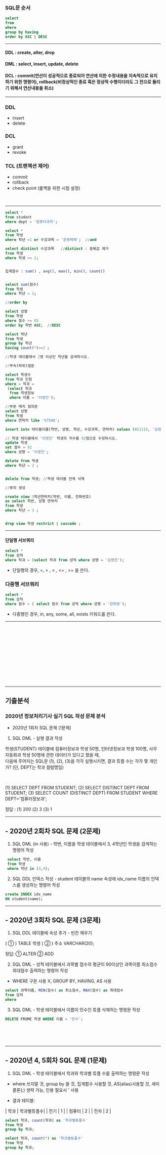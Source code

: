 ### SQL문 순서
~~~sql
select
from 
where
group by having 
order by ASC | DESC
~~~
------------------------------------------------------
#### DDL : create, alter, drop
#### DML : select, insert, update, delete
#### DCL : commit(연산이 성공적으로 종료되어 연산에 의한 수정내용을 지속적으로 유지하기 위한 명령어), rollback(비정상적인 종료 혹은 정상적 수행이더라도 그 전으로 돌리기 위해서 연산내용을 취소)
------------------------------------------------------

### DDL
- insert<br/>
- delete<br/>

### DCL
- grant<br/>
- revoke<br/>

### TCL (트랜잭션 제어)
- commit <br/>
- rollback <br/>
- check point (롤백을 위한 시점 설정) <br/><br/><br/>

-------------------------------------------------------

~~~sql
select *   
from student
where dept = '컴퓨터과학';
~~~~


~~~sql
select *
from 학생
where 학년 =1 or 수강과목 = '운영체제';  //and
~~~


~~~sql
select distinct 수강과목   //distinct : 중복값 제거
from 학생
where 학생 >= 2;
~~~


~~~sql

집계함수 : sum() , avg(), max(), min(), count()


select sum(점수)
from 학생
where 학년 = 1;

~~~


~~~sql
//order by

select 성명
from 학생
where 점수 >= 85
order by 학번 ASC;  //DESC

~~~


~~~sql
select 학년
from 학생
group by 학년
having count(*)>=2 ;

//학생 테이블에서 2명 이상인 학년을 검색하시오.
~~~


~~~sql
//부속(하위)질문

select 학생수
from 학과 인원
where = 학과 = 
 (select 학과
  from 학생정보
  where 이름 = '이영진');
~~~


~~~sql
//부분 매치 질의문
select 성명
from 학생
where 연락처 like '%7588';
~~~


~~~sql
insert into 테이블이름(학번, 성명, 학년, 수강과목, 연락처) values (051115, '김정미', 4, '데이터베이스', '243-0007');
~~~


~~~sql
// 학생 테이블에서 '이영진' 학생의 저수를 92점으로 수정하시오.
update 학생
set 점수 = 92
where 성명 = '이영진';
~~~


~~~sql
delete from 학생
where 학년 = 2 ;
~~~


~~~sql

delete from 학생; //학생 테이블 전체 삭제
~~~

~~~sql
//뷰의 생성

create view 3학년연락처(학번, 이름, 전화번호)
as select 학번, 성명 연락처
from 학생
where 학년 = 3 ; 
~~~~


~~~sql

drop view 학생 restrict | cascade ; 


~~~

-----------------------------------------------------------
#### 단일행 서브쿼리
~~~ sql
select *
from 성적
where 학과 = (select 학과 from 성적 where 성명 = '김영진');
~~~
- 단일행의 경우,  =, > , < , <= , >=  을 쓴다.


### 다중행 서브쿼리
~~~ sql
select *
from 성적
where 점수 > ( select 점수 from 성적 where 성명 = '강희영');
~~~

- 다중행인 경우, in, any, some, all, exists 키워드를 쓴다.

--------------------------------------------------------------
~~~ sql



~~~

~~~ sql



~~~

~~~ sql



~~~

~~~ sql



~~~

~~~ sql



~~~

~~~ sql



~~~

~~~ sql



~~~



-----------------------------------------------
## 기출분석
### 2020년 정보처리기사 실기 SQL 작성 문제 분석
 
- 2020년 1회차 SQL 문제 (1문제) <br/>
1.  SQL DML - 실행 결과 작성<br/>

학생(STUDENT) 테이블에 컴퓨터정보과 학생 50명, 인터넷정보과 학생 100명, 사무자동화과 학생 50명에 관한 데이터가 있다고 했을 때, <br/>
다음에 주어지는 SQL문 (1), (2), (3)을 각각 실행시키면, 결과 튜플 수는 각각 몇 개인가? (단, DEPT는 학과 컬럼명임) <br/><br/><br/>

(1) SELECT DEPT FROM STUDENT;
(2) SELECT DISTINCT DEPT FROM STUDENT;
(3) SELECT COUNT (DISTINCT DEPT) FROM STUDENT WHERE DEPT='컴퓨터정보과';

정답 : (1) 200   (2) 3    (3) 1

-----------------------------------------
## - 2020년 2회차 SQL 문제 (2문제)

1. SQL DML (in 사용) - 학번, 이름을 학생 테이블에서 3, 4학년인 학생을 검색하는 명령어 작성

~~~sql
 select 학번, 이름
 from 학생
 where 학년 in (3,4);
~~~

2. SQL DDL 인덱스 작성 - student 테이블의 name 속성에 idx_name 이름의 인덱스를 생성하는 명령어 작성

~~~sql
create INDEX idx_name
ON student(name);
~~~

--------------------------------------------------------------------
## - 2020년 3회차 SQL 문제 (3문제)
1. SQL DDL 테이블에 속성 추가 - 빈칸 채우기 <br/>

( ① ) TABLE 학생 ( ② ) 주소 VARCHAR(20); <br/>

정답: ① ALTER ② ADD <br/>


2. SQL DML - 성적 테이블에서 과목별 점수의 평균이 90이상인 과목이름 최소점수 최대점수 출력하는 명령어 작성 <br/>

- WHERE 구문 사용 X, GROUP BY, HAVING, AS 사용 <br/>

~~~sql
select 과목이름, MIN(점수) as 최소점수, MAX(점수) as 최대점수
from 성적
where 
~~~



3. SQL DML - 학생 테이블에서 이름이 민수인 튜플 삭제하는 명령문 작성

~~~sql
DELETE FROME 학생 WHERE 이름 = '민수';
~~~

<br/><br/><br/>
 
----------------------------------------
## - 2020년 4, 5회차 SQL 문제 (1문제)

1. SQL DML - 학생 테이블에서 학과와 학과별 튜플 수를 출력하는 명령문 작성

- where 쓰지말 것, group by 쓸 것, 집계함수 사용할 것, AS(alias)사용할 것, 세미콜론(;) 생략 가능, 인용 필요시 ' 사용 

- 결과 테이블:

| 학과	| 학과별튜플수|
| 전기	| 1 |
| 컴퓨터 |	2 |
| 전자	| 2 |

~~~sql
select 학과, count(학과) as '학과별튜플수'
from 학생
group by 학과;
~~~

~~~sql
select 학과, count(*) as '학과별튜플수'
from 학생
group by 학과;
~~~
